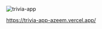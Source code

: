 ![trivia-app](https://github.com/azeemuddinaziz/azeemuddinaziz/assets/79792351/b395b7b5-fd98-4262-a7bd-06a2a5ba8927)

https://trivia-app-azeem.vercel.app/


<!--
**azeemuddinaziz/azeemuddinaziz** is a ✨ _special_ ✨ repository because its `README.md` (this file) appears on your GitHub profile.

Here are some ideas to get you started:

- 🔭 I’m currently working on ...
- 🌱 I’m currently learning ...
- 👯 I’m looking to collaborate on ...
- 🤔 I’m looking for help with ...
- 💬 Ask me about ...
- 📫 How to reach me: ...
- 😄 Pronouns: ...
- ⚡ Fun fact: ...
-->

